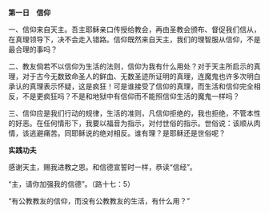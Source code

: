 **第一日　信仰**

一、信仰来自天主。吾主耶稣亲口传授给教会，再由圣教会颁布、督促我们信从，在真理领导下，决不会走入错路。信仰既然来自天主，我们的理智服从信仰，不是最合理的事吗？

二、教友倘若不以信仰为生活的法则，信仰为我有什么用处？对于天主所启示的真理，对于古今无数致命圣人的鲜血、无数圣迹所证明的真理，连魔鬼也许多次明白承认的真理表示怀疑，这是疯狂！可是谁接受了信仰的真理，而生活和信仰完全相反，不是更疯狂吗？不是和地狱中有信仰而不能照信仰生活的魔鬼一样吗？

三、信仰应是我们行动的规律，生活的准则，凡信仰拒绝的，我也拒绝，不管本性的好恶。在任何情形下，我要以福音为指示，对付世俗的指示。世俗说：该顺从肉情，该逃避痛苦。同耶稣说的绝对相反。谁有理？是耶稣还是世俗呢？

**实践功夫**

感谢天主，赐我进教之恩。和信德宣誓时一样，恭读“信经”。

“主，请你加强我的信德”。（路十七：5）

“有公教教友的信仰，而没有公教教友的生活，有什么用？”